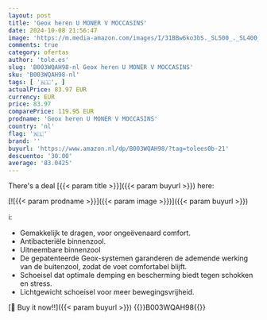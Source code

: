 ```yaml
---
layout: post
title: 'Geox heren U MONER V MOCCASINS'
date: 2024-10-08 21:56:47
image: 'https://m.media-amazon.com/images/I/31BBw6ko3bS._SL500_._SL400_.jpg'
comments: true
category: ofertas
author: 'tole.es'
slug: 'B003WQAH98-nl Geox heren U MONER V MOCCASINS'
sku: 'B003WQAH98-nl'
tags: [ '🇳🇱', ]
actualPrice: 83.97 EUR
currency: EUR
price: 83.97
comparePrice: 119.95 EUR
prodname: 'Geox heren U MONER V MOCCASINS'
country: 'nl'
flag: '🇳🇱'
brand: ''
buyurl: 'https://www.amazon.nl/dp/B003WQAH98/?tag=tolees0b-21'
descuento: '30.00'
average: '83.0425'
---
```


There's a deal [{{< param title >}}]({{< param buyurl >}})  here:

[![{{< param prodname >}}]({{< param image >}})]({{< param buyurl >}})

ℹ️:

- Gemakkelijk te dragen, voor ongeëvenaard comfort.
- Antibacteriële binnenzool.
- Uitneembare binnenzool
- De gepatenteerde Geox-systemen garanderen de ademende werking van de buitenzool, zodat de voet comfortabel blijft.
- Schoeisel dat optimale demping en bescherming biedt tegen schokken en stress.
- Lichtgewicht schoeisel voor meer bewegingsvrijheid.

[🛒 Buy it now!!]({{< param buyurl >}})
{{<world>}}B003WQAH98{{</world>}}
